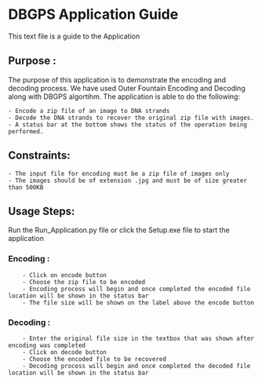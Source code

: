 # DBGPS Application Guide 

This text file is a guide to the Application

## Purpose :

The purpose of this application is to demonstrate the encoding and decoding process.
We have used Outer Fountain Encoding and Decoding along with DBGPS algortihm.
The application is able to do the following:

    - Encode a zip file of an image to DNA strands
    - Decode the DNA strands to recover the original zip file with images.
    - A status bar at the bottom shows the status of the operation being performed.

## Constraints:

    - The input file for encoding must be a zip file of images only
    - The images should be of extension .jpg and must be of size greater than 500KB
    
## Usage Steps:
   Run the Run_Application.py file or click the Setup.exe file to start the application
    
   ### Encoding :
        - Click on encode button
        - Choose the zip file to be encoded
        - Encoding process will begin and once completed the encoded file location will be shown in the status bar 
        - The file size will be shown on the label above the encode button

   ### Decoding : 
        - Enter the original file size in the textbox that was shown after encoding was completed
        - Click on decode button
        - Choose the encoded file to be recovered
        - Decoding process will begin and once completed the decoded file location will be shown in the status bar        
